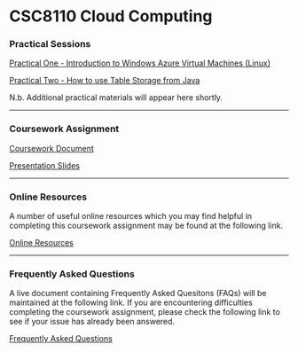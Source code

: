 CSC8110 Cloud Computing
=======
 
### Practical Sessions ###

[Practical One - Introduction to Windows Azure Virtual Machines (Linux)](PracticalOne.md)

[Practical Two - How to use Table Storage from Java](PracticalTwo.md)

N.b. Additional practical materials will appear here shortly.

---
### Coursework Assignment ###

[Coursework Document](CSC8110%20Coursework%20Assignment%202014-15.pdf)

[Presentation Slides](CSC8110%20Presentation%20Slides%202014-15.pdf)

---

### Online Resources ###

A number of useful online resources which you may find helpful in completing this coursework assignment may be found at the following link.

[Online Resources](OnlineResources.md)

---

### Frequently Asked Questions ###

A live document containing Frequently Asked Quesitons (FAQs) will be maintained at the following link. If you are encountering difficulties completing the coursework assignment, please check the following link to see if your issue has already been answered.

[Frequently Asked Questions](FrequentlyAskedQuestions.md)
